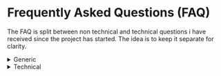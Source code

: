 # Frequently Asked Questions (FAQ)

The FAQ is split between non technical and technical questions i have received since the project has started.
The idea is to keep it separate for clarity.

<details>
<summary>Generic</summary>
   
1. What is GridShell?

   GridShell is a collaborative distributed computing system (POC/MVP) designed to utilize the idle processing power of underutilized IoT devices.
   It creates a network where these devices can contribute to computational tasks, storage, and serverless capabilities.

2. How does GridShell work?

   GridShell works by connecting IoT devices, such as ESP32 sensors, into a network. Users submit computational tasks to the network,
   which are then executed across these devices, harnessing their combined processing power. Telemetry data is stored and replicated across nodes,
   and a validation mechanism ensures task accuracy and reliability.

3. What are Shell Tokens?

   Shell Tokens are GridShell's native reward system. Users earn Shell Tokens by successfully executing tasks for others within the GridShell network.
   These tokens can be redeemed for accessing distributed computing power, redeeming telemetry storage slots, and incentivizing participation within the ecosystem.


4. How can I earn Shell Tokens?
   
   You can earn Shell Tokens by successfully completing tasks within the GridShell network. Each validated task completion rewards you with Shell Tokens.

5. Can i swap tokens?

   Currently, there is no way to swap the GridShell utility token. If you are interested, you can take the initiative to list the token on free swapping services.

7. What are the applications of GridShell?

   GridShell has diverse applications including educational projects, IoT sensor networks, collaborative data analysis, visualization, offloading tasks,
   custom processing, and much more.

8. Can GridShell work with other IoT platforms?

   Yes, GridShell is designed with extensibility in mind and can seamlessly integrate with other platforms like Raspberry Pi.
   The project is open source and it can be adapted to various hardware environments, opening up a broader range of use cases and possibilities.

9. How does GridShell contribute to a sustainable future?

   GridShell reduces waste by utilizing the idle processing power of underutilized IoT devices, contributing to a greener,
   more interconnected future. It also empowers users to make the most of their IoT investments and reduce infrastructure expenses.

10. What makes GridShell unique?

   GridShell is unique in its innovative approach to harnessing the idle processing power of IoT devices for distributed computing.
   Unlike traditional systems, GridShell repurposes underutilized devices, such as ESP32 sensors, creating a collaborative network that maximizes their potential.

11. How does GridShell contribute to the future of IoT?
   
   GridShell is positioned at the forefront of the rapidly expanding IoT ecosystem, tapping into the billions of online devices,
   with even more predicted to go online in the coming years. This innovative platform introduces the concept of IoT devices earning real value
   for their owners instead of idling. By unlocking the latent processing power of these devices and creating a marketplace where their
   contributions are rewarded with Shell Tokens, GridShell idea introduces the potential to spark a new market dynamic,
   where every connected device becomes a valuable asset in the distributed computing landscape.

11. Why is this project a POC / MVP ?
    As the sole developer of this project, advancing GridShell beyond its current Proof of Concept (POC) or Minimum Viable Product (MVP) stage demands
    significant time, resources, and networking. Focusing solo, my efforts are concentrated on demonstrating the project's potential through its MVP/POC iteration.
    This allows for a clear showcase of its capabilities while acknowledging that further development into a fully-fledged product requires additional investment and collaboration.

12. What are GIP(s) ?

    These are documents i use to store the improvement ideas for GridShell. They help out to find ourselves in the vast space of ideas and implementations done so far.

13. What is TV ?

    TV stand for `Theoretical Value of a Shell`, it is dynamically calculated based on several key factors that reflect the current state and performance of the network.
    Here's a summary of how each component contributes to this calculation: [GIP060](https://github.com/invpe/GridShell/blob/main/Documentation/GIP/0060-TV.md)

</details>


<details>
<summary>Technical</summary>

1. What are the supported devices for use?

    Pretty much any ESP32 can become a GridShell node, as long as you can compile the sources or upload the latest release, you're ready to go. Check [here](https://github.com/invpe/GridShell/edit/main/Documentation/Hardware/README.md) for the list of devices tested.

2. Why use a scripting language like MyBasic?

    To prioritize simplicity in implementation and ease of demonstration, I've opted for a scripting language for tasks executed on GridShell. MyBasic's  straightforward syntax ensures accessibility for all users, fostering a welcoming environment for experimentation and testing within the GridShell ecosystem.

3. Why a centralized server instead of decentralization?

    In pursuit of simplicity and expeditious development, GridShell adopts a centralized server architecture rather than a decentralized peer-to-peer approach. This design choice facilitates rapid development and streamlines implementation processes, aligning with our priority of creating a user-friendly environment for efficient deployment and utilization. Simply put - because it was easier.


4. When using `use.php` or other way of interacting with the server i get an error:

```
PHP Warning:  stream_socket_client(): Failed to enable crypto in gridshell.php on line 35
PHP Warning:  stream_socket_client(): Unable to connect to ssl://work.gridshell.net:1911 (Unknown error) in gridshell.php on line 35
[GSHELL] Cant connect
```

In most cases this means you have been temporarily blocked, either by the exceed of the rate limits or incorrect behaviour.
Wait untill your address gets auto unblocked.

5. How do i submit a task, send shells, burn shells ?

    Use the simplest form of interacting with GridShell by using [php](https://github.com/invpe/GridShell/tree/main/Sources/PHP) client. But you can also work with GS via the library. See example integrations.


6. Are scripts fast?
    
    The current implementation employs an interpreted language (MyBasic), which may not deliver optimal speed performance, especially on Ultra-Low Power (ULP) devices like ESP32. While this aspect is subject to improvement in the future, the primary focus at present is on stability and simplicity. As GridShell evolves, efforts to enhance script execution speed on such devices will be considered.

7. How can I integrate GridShell into my IoT device's idle time?

    For IoT devices that typically follow a cycle of polling sensor data, waiting, and then polling again in an endless loop, you can replace any 'wait' period with a single call to `GridShell::Tick()`. This will allow your IoT device to participate in the GridShell network during its idle time.

8. How can I integrate GridShell into my IoT device's idle time if it goes into deep sleep?

    If your device goes into deep sleep after polling, you can use the `EVENT_NO_TASKS_TO_EXECUTE` callback to determine if there are any tasks to perform. If there are no tasks, the device can continue sleeping. However, if there are tasks, the device can work on them, even if it is at random intervals. You decide!

9. Can I execute tasks only if there is something to do?

    Absolutely. The core principle of GridShell is minimal power usage, aiming for green computing. If you don't want to keep your node online, simply use the `EVENT_NO_TASKS_TO_EXECUTE` callback to check if there are any tasks to perform. When this value is `zero`, you can disconnect and go to sleep.

All vanilla nodes starting from version 0.10 (V10) will have this functionality built into the setup screen [GIP0075](https://github.com/invpe/GridShell/blob/main/Documentation/GIP/0075-TODO_V10_GoToSleepFlagVanilla.md)
</details>



